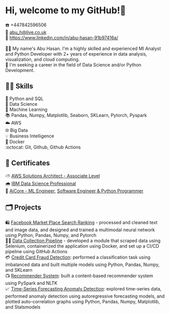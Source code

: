 <!--
### Hi there 👋

**abuhasan12/abuhasan12** is a ✨ _special_ ✨ repository because its `README.md` (this file) appears on your GitHub profile.

Here are some ideas to get you started:

- 🔭 I’m currently working on ...
- 🌱 I’m currently learning ...
- 👯 I’m looking to collaborate on ...
- 🤔 I’m looking for help with ...
- 💬 Ask me about ...
- 📫 How to reach me: ...
- 😄 Pronouns: ...
- ⚡ Fun fact: ...
-->

# Hi, welcome to my GitHub!👋
:phone: +447842596506<br>
:email: abu_h@live.co.uk<br>
:link: https://www.linkedin.com/in/abu-hasan-91b97416a/<br>
<br>
:office_worker: My name's Abu Hasan. I'm a highly skilled and experienced MI Analyst and Python Developer with 2+ years of experience in data analysis, visualization, and cloud computing.<br>
🔭 I'm seeking a career in the field of Data Science and/or Python Development.

## :man_juggling: Skills
:pencil: Python and SQL<br>
:microscope: Data Science<br>
:brain: Machine Learning<br>
:books: Pandas, Numpy, Matplotlib, Seaborn, SKLearn, Pytorch, Pyspark<br>
:cloud: AWS<br>
:globe_with_meridians: Big Data<br>
:bulb: Business Intelligence<br>
:whale2: Docker<br>
:octocat: Git, Github, Github Actions

## :scroll: Certificates
:partly_sunny: [AWS Solutions Architect - Associate Level](https://www.credly.com/badges/9981152a-4ba7-4c85-9385-c11673720af6/public_url)<br>
:cloud_with_rain: [IBM Data Science Professional](https://www.credly.com/badges/ef1ed65a-b33b-44e8-8979-550170480e39/public_url)<br>
:large_orange_diamond: [AiCore - ML Engineer,](https://main.d2c7cn1vjrjdui.amplifyapp.com/2/4d8b1cbd-af76-48ec-9d23-d92bab966e9f-5aa131af-d336-429f-91e7-1ee0f60ad88e) [Software Engineer ](https://main.d2c7cn1vjrjdui.amplifyapp.com/2/4d8b1cbd-af76-48ec-9d23-d92bab966e9f-4781f4cc-2a3a-420c-adb6-271ba141bf8a) [& Python Programmer](https://main.d2c7cn1vjrjdui.amplifyapp.com/2/4d8b1cbd-af76-48ec-9d23-d92bab966e9f-eb41cda2-b22b-4f88-a53b-a5d60a6b32d4)

## :card_index_dividers: Projects
:shopping: [Facebook Market Place Search Ranking](https://github.com/abuhasan12/Facebook-Marketplace-s-Recommendation-Ranking-System) - processed and cleaned text and image data, and designed and trained a multimodal neural network using Python, Pandas, Numpy, and Pytorch<br>
:construction_worker_man: [Data Collection Pipeline](https://github.com/abuhasan12/Data-Collection-Pipeline) - developed a module that scraped data using Selenium, containerized the application using Docker, and set up a CI/CD pipeline using GitHub Actions<br>
:credit_card: [Credit Card Fraud Detection](https://github.com/abuhasan12/credit-card-fraud-detection): performed a classification task using imbalanced data and built multiple models using Python, Pandas, Numpy, and SKLearn<br>
:tv: [Recommender System](https://github.com/abuhasan12/anime-recommender-system): built a content-based recommender system using PySpark and NLTK<br>
:chart_with_upwards_trend: [Time-Series Forecasting Anomaly Detection](https://github.com/abuhasan12/time-series-forecasting-anomaly-detection): explored time-series data, performed anomaly detection using autoregressive forecasting models, and plotted auto-correlation graphs using Python, Pandas, Numpy, Matplotlib, and Statsmodels<br>
